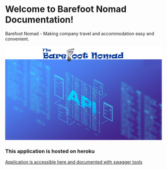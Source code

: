 # Welcome to Barefoot Nomad Documentation!

Barefoot Nomad - Making company travel and accommodation easy and convenient.

![Welcome to ihonore.netlify.app](./images/cover.jpg)

### This application is hosted on heroku

[Application is accessible here and documented with swagger tools](https://elites-barefoot-nomad.herokuapp.com/docs/swagger-ui)
